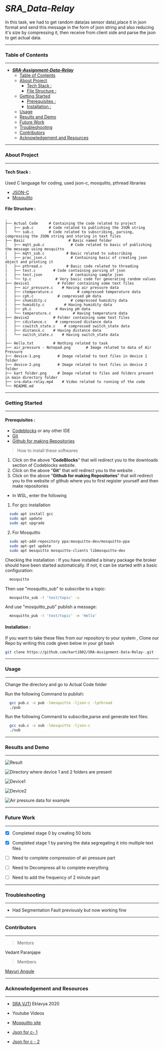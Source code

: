 
# ***SRA_Data-Relay***

In this task, we had to get random data(as sensor data),place it in json format and send this message in the form of json string and also reducing it's size by compressing it, then receive from client side and parse the json to get actual data.

***
### Table of Contents
***

- [***SRA-Assignment-Data-Relay***](#sra-assignment-data-relay)
    - [Table of Contents](#table-of-contents)
    - [About Project](#about-project)
      - [Tech Stack :](#tech-stack-)
      - [File Structure :](#file-structure-)
    - [Getting Started](#getting-started)
      - [Prerequisites :](#prerequisites-)
      - [Installation :](#installation-)
    - [Usage](#usage)
    - [Results and Demo](#results-and-demo)
    - [Future Work](#future-work)
    - [Troubleshooting](#troubleshooting)
    - [Contributors](#contributors)
    - [Acknowledgement and Resources](#acknowledgement-and-resources)
  
***
### About Project
***


#### Tech Stack :

Used C language for coding, used json-c, mosquitto, pthread libraries

* [JSON-C](https://github.com/json-c/json-c)
* [Mosquitto](https://mosquitto.org/download/)

#### File Structure :
    .
    ├── Actual Code     # Containing the code related to project
    │   ├── pub.c       # Code related to publishing the JSON string
    │   └── sub.c       # Code related to subscribing, parsing, compressing the JSON string and storing in text files
    ├── Basic                    # Basic named folder
    │   ├── mqtt_pub.c            # Code related to basic of publishing the message using mosquitto
    │   ├── mqtt_sub.c          # Basic related to subscribing
    |   ├── prac_json.c           # Containing basic of creating json object and printing it
    │   ├── pthread.c           # Basic code related to threading 
    |   ├── test.c        # Code containing parsing of json
    |   ├── test.json             # containing sample json
    |   └── tp.c           # Very basic code for generating random values
    ├── device1             # Folder containing some text files
    |   ├── air_pressure.c    # Having air pressure data
    |   ├── ctemperature.c           # compressed temperature data
    |   ├── cph.c           # compressed pH data
    |   ├── chumidity.c           # compressed humidity data
    |   ├── humidity.c         # Having humidity data
    |   ├── ph.c           # Having pH data
    |   └── temperature.c          # Having temperature data
    ├── device2           # Folder containing some text files
    |   ├── cdistance.c    # compressed distance data
    |   ├── cswitch_state.c    # compressed switch_state data
    |   ├── distance.c    # Having distance data
    |   └── switch_state.c    # Having switch_state data
    │            
    ├── Hello.txt         # Nothing related to task
    ├── air_pressure - Notepad.png       # Image related to data of Air Pressure
    ├── device-1.png        # Image related to text files in device 1 folder
    ├── device-2.png        # Image related to text files in device 2 folder
    ├── kart folder.png     # Image related to files and folders present in main directory folder
    ├── sra-data-relay.mp4    # Video related to running of the code
    └── README.md 
    


***
### Getting Started
***

#### Prerequisites :

* [Codeblocks](http://www.codeblocks.org/) or any other IDE
* [Git](https://gitforwindows.org/) 
* [Github for making Repositories](https://github.com/)

>How to install these softwares
1. Click on the above "**CodeBlocks**" that will redirect you to the downloads section of Codeblocks website.
2. Click on the above "**Git**" that will redirect you to the website .
3. Click on the above "**Github for making Repositories**" that will redirect you to the website of github where you to first register yourself and then make repositories

* In WSL, enter the following <br>
1) For gcc installation
  
```sh
  sudo apt install gcc
  sudo apt update
  sudo apt upgrade
```
2) For Mosquitto
```sh  
  sudo apt-add-repository ppa:mosquitto-dev/mosquitto-ppa
  sudo apt-get update
  sudo apt mosquitto mosquitto-clients libmosquitto-dev
```
Checking the installation : If you have installed a binary package the broker should have been started automatically. If not, it can be started with a basic configuration:
```sh  
  mosquitto
```
Then use  "mosquitto_sub" to subscribe to a topic:
```sh  
  mosquitto_sub -t 'test/topic' -v
```
And use "mosquitto_pub" publish a message:
```sh  
  mosquitto_pub -t 'test/topic' -m 'Hello'
```
#### Installation :

If you want to take these files from our repository to your system , Clone our Repo by writing this code given below in your git bash

```sh
git clone https://github.com/kart1802/SRA-Assignment-Data-Relay-.git 
```

***
### Usage
***

Change the directory and go to Actual Code folder

Run the following Command to publish:
```sh
  gcc pub.c -o pub -lmosquitto -ljson-c -lpthread
  ./pub
```
Run the following Command to subscribe,parse and generate text files:
```sh
  gcc sub.c -o sub -lmosquitto -ljson-c 
  ./sub
```

***
### Results and Demo
***
![Result](..)

![Directory where device 1 and 2 folders are present](...) <br>

![Device1](REMAINING!) <br>

![Device2](REMAINING!) <br>

![Air pressure data for example]()
***
### Future Work
***

* [x] Completed stage 0 by creating 50 bots
* [x] Completed stage 1 by parsing the data segregating it into multiple text files
* [ ] Need to complete compression of air pressure part
* [ ] Need to Decompress all to complete everything
* [ ] Need to add the frequency of 2 minute part



***
### Troubleshooting
***
* Had Segmentation Fault previously but now working fine

***
### Contributors
***
> Mentors

Vedant Paranjape

   
> Members

[Mayuri Angule](https://github.com/MMAngule) 

***
### Acknowledgement and Resources
***

* [SRA VJTI](http://sra.vjti.info/) Eklavya 2020
* Youtube Videos

* [Mosquitto site](https://mosquitto.org/api/files/mosquitto-h.html)

* [Json for c- 1](https://gist.github.com/alan-mushi/19546a0e2c6bd4e059fd)
* [Json for c - 2](https://json-c.github.io/json-c/json-c-0.10/doc/html/json__object_8h.html)

